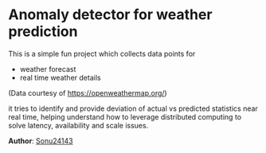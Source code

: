 # Anomaly detector for weather prediction
This is a simple fun project which collects data points for
- weather forecast
- real time weather details

(Data courtesy of https://openweathermap.org/)

it tries to identify and provide deviation of actual vs predicted statistics near real time, helping understand how to leverage distributed computing to solve latency, availability and scale issues.

**Author**: [Sonu24143](https://github.com/Sonu24143)